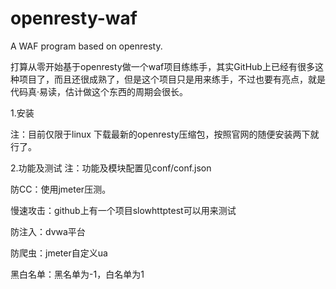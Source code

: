 # openresty-waf
A WAF program based on openresty.

打算从零开始基于openresty做一个waf项目练练手，其实GitHub上已经有很多这种项目了，而且还很成熟了，但是这个项目只是用来练手，不过也要有亮点，就是代码真·易读，估计做这个东西的周期会很长。

1.安装

注：目前仅限于linux
下载最新的openresty压缩包，按照官网的随便安装两下就行了。

2.功能及测试
注：功能及模块配置见conf/conf.json

防CC：使用jmeter压测。

慢速攻击：github上有一个项目slowhttptest可以用来测试

防注入：dvwa平台

防爬虫：jmeter自定义ua

黑白名单：黑名单为-1，白名单为1
